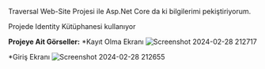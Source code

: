 Traversal Web-Site Projesi ile Asp.Net Core da ki bilgilerimi pekiştiriyorum.

Projede Identity Kütüphanesi kullanıyor


**Projeye Ait Görseller:** 
*Kayıt Olma Ekranı
![Screenshot 2024-02-28 212717](https://github.com/muhammetkilinc15/Traversal-WebSite/assets/108901980/58e0e2da-42c5-4418-97e6-197d7aecd010)

*Giriş Ekranı 
![Screenshot 2024-02-28 212655](https://github.com/muhammetkilinc15/Traversal-WebSite/assets/108901980/fe02cb53-0c3a-49da-b5da-1c5c7f1b6103)


